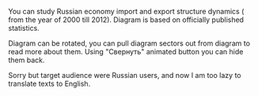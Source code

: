You can study Russian economy import and export structure dynamics ( from the year of 2000 till 2012). Diagram is based on officially published statistics.

Diagram can be rotated, you can pull diagram sectors out from diagram to read more about them. Using "Свернуть" animated button you can hide them back.

Sorry but target audience were Russian users, and now I am too lazy to translate texts to English.
